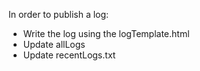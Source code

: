 In order to publish a log:
<ul>
  <li>Write the log using the logTemplate.html</li>
  <li>Update allLogs</li>
  <li>Update recentLogs.txt</li>
</ul>
